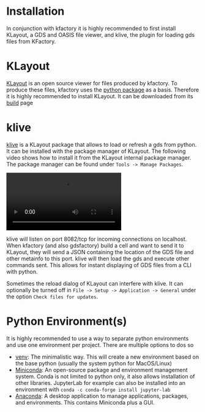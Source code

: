 # Installation

In conjunction with kfactory it is highly recommended to first install KLayout, a GDS and OASIS file viewer, and klive, the plugin for loading gds files from KFactory.

# KLayout

[KLayout](https://www.klayout.de/intro.html) is an open source viewer for files produced by kfactory. To produce these files, kfactory uses the [python package](https://pypi.org/project/klayout/) as a basis. 
Therefore it is highly recommended to install KLayout. It can be downloaded from its [build](https://www.klayout.de/build.html) page

# klive

[klive](https://github.com/gdsfactory/klive) is a KLayout package that allows to load or refresh a gds from python. It can be installed with the package manager of KLayout. The following video shows how to install it from the KLayout internal package manager. The package manager can be found under `Tools -> Manage Packages`.

![type:video](_static/klive.webm)

klive will listen on port 8082/tcp for incoming connections on localhost. When kfactory (and also gdsfactory) build a cell and want to send it to KLayout, they will send a JSON containing the location of the GDS file and other metainfo to this port. klive will then load the gds and execute other commands sent. This allows for instant displaying of GDS files from a CLI with python.

Sometimes the reload dialog of KLayout can interfere with klive. It can optionally be turned off in `File -> Setup -> Application -> General` under the option `Check files for updates`.

# Python Environment(s)

It is highly recommended to use a way to separate python environments and use one environment per project. There are multiple options to dos so

- [venv](https://docs.python.org/3/library/venv.html): The minimalistic way. This will create a new environment based on the base python (usually the system python for MacOS/Linux)
- [Miniconda](https://docs.conda.io/en/latest/miniconda.html): An open-source package and environment management system. Conda is not limited to python only, it also allows installation of other libraries.
  JupyterLab for example can also be installed into an environment with `conda -c conda-forge install jupyter-lab`
- [Anaconda](https://www.anaconda.com): A desktop application to manage applications, packages, and environments. This contains Miniconda plus a GUI.
